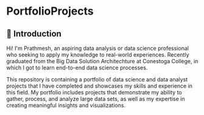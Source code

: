 # PortfolioProjects

## 👋 Introduction

Hi! I'm Prathmesh, an aspiring data analysis or data science professional who seeking to apply my knowledge to real-world experiences. 
Recently graduated from the Big Data Solution Architechture at Conestoga College, in which I got to learn end-to-end data science processes.

This repository is containing a portfolio of data science and data analyst projects that I have completed and showcases my skills and experience in this field. 
My portfolio includes projects that demonstrate my ability to gather, process, and analyze large data sets, as well as my expertise in creating meaningful insights and visualizations.
